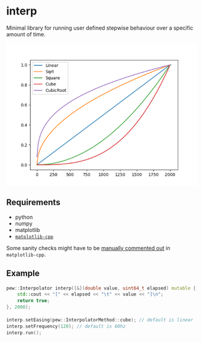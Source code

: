 # interp

Minimal library for running user defined stepwise behaviour over a specific amount of time.

<img src="https://github.com/eschmar/interp/raw/master/img/plot.png" alt="Methods" style="max-width:100%;">

## Requirements

* python
* numpy
* matplotlib
* [`matplotlib-cpp`](https://github.com/lava/matplotlib-cpp)

Some sanity checks might have to be [manually commented out](https://github.com/lava/matplotlib-cpp/blob/70d508fcb7febc66535ba923eac1b1a4e571e4d1/matplotlibcpp.h#L337) in `matplotlib-cpp`.

## Example

```cpp
pew::Interpolator interp([&](double value, uint64_t elapsed) mutable {
    std::cout << "[" << elapsed << "\t" << value << "]\n";
    return true;
}, 2000);

interp.setEasing(pew::InterpolatorMethod::cube); // default is linear
interp.setFrequency(120); // default is 60hz
interp.run();
```
